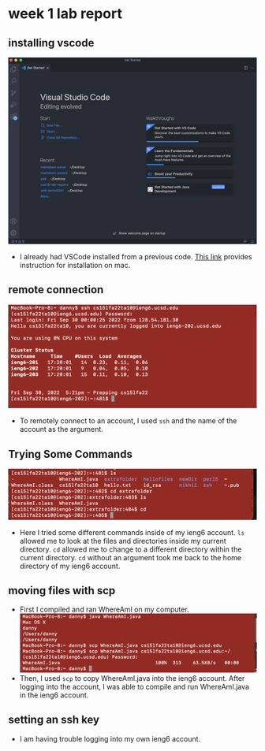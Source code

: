 # week 1 lab report

## installing vscode
![Image](l1sc1.png)
* I already had VSCode installed from a previous code. [This link](https://code.visualstudio.com/docs/setup/mac) provides instruction for installation on mac.

## remote connection
![Image](l1sc2.png)
* To remotely connect to an account, I used `ssh` and the name of the account as the argument. 

## Trying Some Commands
![Image](l1sc3.png)
 * Here I tried some different commands inside of my ieng6 account. `ls` allowed me to look at the files and directories inside my current directory. `cd` allowed me to change to a different directory within the current directory. `cd` without an argument took me back to the home directory of my ieng6 account. 
 
 ## moving files with scp
 * First I compiled and ran WhereAmI on my computer.
![Image](l1sc4.png)
* Then, I used `scp` to copy WhereAmI.java into the ieng6 account. After logging into the account, I was able to compile and run WhereAmI.java in the ieng6 account. 

## setting an ssh key

* I am having trouble logging into my own ieng6 account. 
